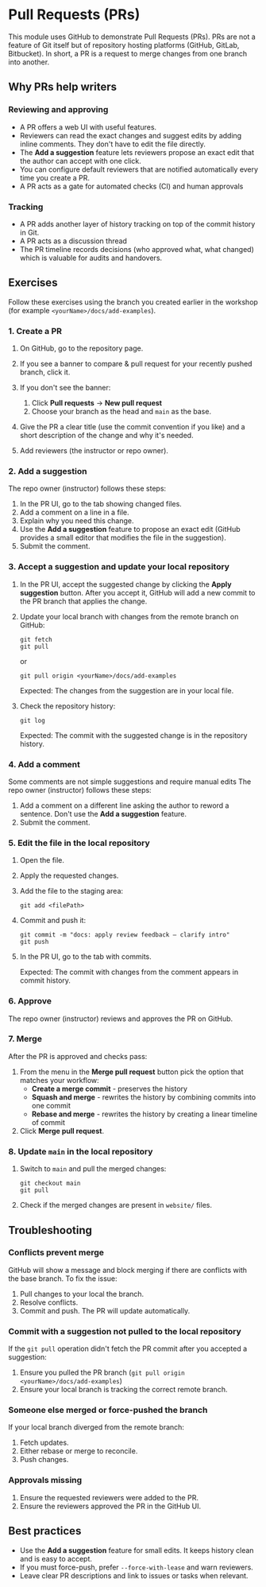 # Pull Requests (PRs)

This module uses GitHub to demonstrate Pull Requests (PRs). PRs are not a
feature of Git itself but of repository hosting platforms (GitHub, GitLab,
Bitbucket). In short, a PR is a request to merge changes from one branch into
another.

## Why PRs help writers

### Reviewing and approving

- A PR offers a web UI with useful features.
- Reviewers can read the exact changes and suggest edits by adding inline
  comments. They don't have to edit the file directly.
- The **Add a suggestion** feature lets reviewers propose an exact edit that the
  author can accept with one click.
- You can configure default reviewers that are notified automatically every time
  you create a PR.
- A PR acts as a gate for automated checks (CI) and human approvals

### Tracking

- A PR adds another layer of history tracking on top of the commit history in
  Git.
- A PR acts as a discussion thread
- The PR timeline records decisions (who approved what, what changed) which is
  valuable for audits and handovers.

## Exercises

Follow these exercises using the branch you created earlier in the workshop (for
example `<yourName>/docs/add-examples`).

### 1. Create a PR

1. On GitHub, go to the repository page.
2. If you see a banner to compare & pull request for your recently pushed
   branch, click it.
3. If you don't see the banner:

   1. Click **Pull requests** → **New pull request**
   2. Choose your branch as the head and `main` as the base.

4. Give the PR a clear title (use the commit convention if you like) and a short
   description of the change and why it's needed.
5. Add reviewers (the instructor or repo owner).

### 2. Add a suggestion

The repo owner (instructor) follows these steps:

1. In the PR UI, go to the tab showing changed files.
2. Add a comment on a line in a file.
3. Explain why you need this change.
4. Use the **Add a suggestion** feature to propose an exact edit (GitHub
   provides a small editor that modifies the file in the suggestion).
5. Submit the comment.

### 3. Accept a suggestion and update your local repository

1. In the PR UI, accept the suggested change by clicking the **Apply
   suggestion** button. After you accept it, GitHub will add a new commit to the
   PR branch that applies the change.
2. Update your local branch with changes from the remote branch on GitHub:

   ```shell
   git fetch
   git pull
   ```

   or

   ```shell
   git pull origin <yourName>/docs/add-examples
   ```

   Expected: The changes from the suggestion are in your local file.

3. Check the repository history:

   ```shell
   git log
   ```

   Expected: The commit with the suggested change is in the repository history.

### 4. Add a comment

Some comments are not simple suggestions and require manual edits The repo owner
(instructor) follows these steps:

1. Add a comment on a different line asking the author to reword a sentence.
   Don't use the **Add a suggestion** feature.
2. Submit the comment.

### 5. Edit the file in the local repository

1. Open the file.
2. Apply the requested changes.
3. Add the file to the staging area:

   ```shell
   git add <filePath>
   ```

4. Commit and push it:

   ```shell
   git commit -m "docs: apply review feedback — clarify intro"
   git push
   ```

5. In the PR UI, go to the tab with commits.

   Expected: The commit with changes from the comment appears in commit history.

### 6. Approve

The repo owner (instructor) reviews and approves the PR on GitHub.

### 7. Merge

After the PR is approved and checks pass:

1. From the menu in the **Merge pull request** button pick the option that
   matches your workflow:
   - **Create a merge commit** - preserves the history
   - **Squash and merge** - rewrites the history by combining commits into one
     commit
   - **Rebase and merge** - rewrites the history by creating a linear timeline
     of commit
2. Click **Merge pull request**.

### 8. Update `main` in the local repository

1. Switch to `main` and pull the merged changes:

   ```shell
   git checkout main
   git pull
   ```

2. Check if the merged changes are present in `website/` files.

## Troubleshooting

### Conflicts prevent merge

GitHub will show a message and block merging if there are conflicts with the
base branch. To fix the issue:

1. Pull changes to your local the branch.
2. Resolve conflicts.
3. Commit and push. The PR will update automatically.

### Commit with a suggestion not pulled to the local repository

If the `git pull` operation didn't fetch the PR commit after you accepted a
suggestion:

1. Ensure you pulled the PR branch
   (`git pull origin <yourName>/docs/add-examples`)
2. Ensure your local branch is tracking the correct remote branch.

### Someone else merged or force-pushed the branch

If your local branch diverged from the remote branch:

1. Fetch updates.
2. Either rebase or merge to reconcile.
3. Push changes.

### Approvals missing

1. Ensure the requested reviewers were added to the PR.
2. Ensure the reviewers approved the PR in the GitHub UI.

## Best practices

- Use the **Add a suggestion** feature for small edits. It keeps history clean
  and is easy to accept.
- If you must force-push, prefer `--force-with-lease` and warn reviewers.
- Leave clear PR descriptions and link to issues or tasks when relevant.
